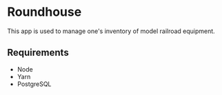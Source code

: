 # Roundhouse

This app is used to manage one's inventory of model railroad equipment.

## Requirements

* Node
* Yarn
* PostgreSQL